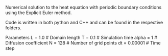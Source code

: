 Numerical solution to the heat equation with periodic boundary conditions using the Explicit Euler method.

Code is written in both python and C++ and can be found in the respective folders.

Parameters 
L = 1.0         # Domain length
T = 0.1        # Simulation time
alpha = 1       # Diffusion coefficient
N = 128         # Number of grid points
dt = 0.00001    # Time step
